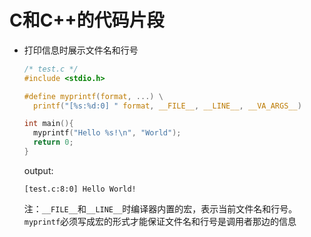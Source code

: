 # C和C++的代码片段

- 打印信息时展示文件名和行号

  ```c
  /* test.c */
  #include <stdio.h>

  #define myprintf(format, ...) \
    printf("[%s:%d:0] " format, __FILE__, __LINE__, __VA_ARGS__)

  int main(){
    myprintf("Hello %s!\n", "World");
    return 0;
  }
  ```

  output:
  ```
  [test.c:8:0] Hello World!
  ```

  注：`__FILE__`和`__LINE__`时编译器内置的宏，表示当前文件名和行号。`myprintf`必须写成宏的形式才能保证文件名和行号是调用者那边的信息
